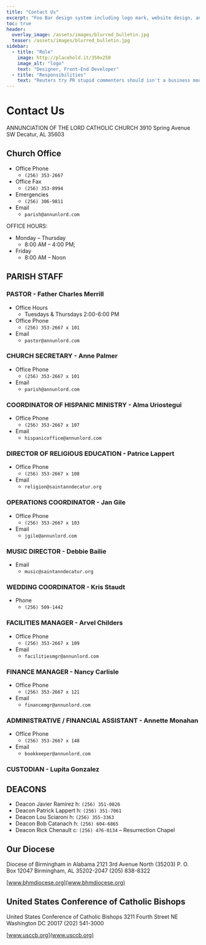 ```yaml
---
title: "Contact Us"
excerpt: "Foo Bar design system including logo mark, website design, and branding applications."
toc: true
header:
  overlay_image: /assets/images/blurred_bulletin.jpg
  teaser: /assets/images/blurred_bulletin.jpg
sidebar:
  - title: "Role"
    image: http://placehold.it/350x250
    image_alt: "logo"
    text: "Designer, Front-End Developer"
  - title: "Responsibilities"
    text: "Reuters try PR stupid commenters should isn't a business model"
---
```



# Contact Us

ANNUNCIATION OF THE LORD CATHOLIC CHURCH
3910 Spring Avenue SW
Decatur, AL 35603

## Church Office

- Office Phone
  - `(256) 353-2667`
- Office Fax
  - `(256) 353-8994`
- Emergencies
  - `(256) 306-9811`
- Email
  - `parish@annunlord.com`

OFFICE HOURS:

- Monday – Thursday
  - 8:00 AM – 4:00 PM;
- Friday
  - 8:00 AM – Noon

## PARISH STAFF

### PASTOR - Father Charles Merrill

- Office Hours
  - Tuesdays & Thursdays 2:00-6:00 PM
- Office Phone
  - `(256) 353-2667 x 101`
- Email
  - `pastor@annunlord.com`

### CHURCH SECRETARY - Anne Palmer

- Office Phone
  - `(256) 353-2667 x 101`
- Email
  - `parish@annunlord.com`

### COORDINATOR OF HISPANIC MINISTRY - Alma Uriostegui

- Office Phone
  - `(256) 353-2667 x 107`
- Email
  - `hispanicoffice@annunlord.com`

### DIRECTOR OF RELIGIOUS EDUCATION - Patrice Lappert

- Office Phone
  - `(256) 353-2667 x 108`
- Email
  - `religion@saintanndecatur.org`

### OPERATIONS COORDINATOR - Jan Gile

- Office Phone
  - `(256) 353-2667 x 103`
- Email
  - `jgile@annunlord.com`

### MUSIC DIRECTOR - Debbie Bailie

- Email
  - `music@saintanndecatur.org`

### WEDDING COORDINATOR - Kris Staudt

- Phone
  - `(256) 509-1442`

### FACILITIES MANAGER - Arvel Childers

- Office Phone
  - `(256) 353-2667 x 109`
- Email
  - `facilitiesmgr@annunlord.com`

### FINANCE MANAGER - Nancy Carlisle

- Office Phone
  - `(256) 353-2667 x 121`
- Email
  - `financemgr@annunlord.com`

### ADMINISTRATIVE / FINANCIAL ASSISTANT - Annette Monahan

- Office Phone
  - `(256) 353-2667 x 148`
- Email
  - `bookkeeper@annunlord.com`

### CUSTODIAN - Lupita Gonzalez

## DEACONS

- Deacon Javier Ramirez h: `(256) 351-0826`
- Deacon Patrick Lappert h: `(256) 351-7061`
- Deacon Lou Sciaroni h: `(256) 355-3363`
- Deacon Bob Catanach h: `(256) 604-6865`
- Deacon Rick Chenault c: `(256) 476-0134` – Resurrection Chapel


## Our Diocese

Diocese of Birmingham in Alabama
2121 3rd Avenue North (35203)
P. O. Box 12047
Birmingham, AL 35202-2047
(205) 838-8322

[www.bhmdiocese.org](www.bhmdiocese.org)

## United States Conference of Catholic Bishops

United States Conference of Catholic Bishops
3211 Fourth Street NE
Washington DC 20017
(202) 541-3000

[www.usccb.org](www.usccb.org)
